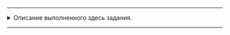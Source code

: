 
---
<details>
  <summary>Описание выполненного здесь задания.</summary>

### ДЗ «Tests»

#### Задача №1 unit-tests
[Код\решение](https://github.com/Yakobro-coder/Pytest_UnitTests_HW/blob/master/Task%231/main.py)  
Необходимо протестировать программу по работе с бухгалтерией Лекции 2.1. При наличии [своего решения](https://github.com/Yakobro-coder/Pytest_UnitTests_HW/blob/master/Task%231/Buh_app.py) данной задачи 
можно использовать его.

Следует протестировать основные функции по получению информации о документах, добавлении и удалении элементов из словаря. 

#### Задача №2 Автотест API Яндекса
[Код\решение](https://github.com/Yakobro-coder/Pytest_UnitTests_HW/blob/master/Task%232/main.py)  
Проверим правильность работы [Яндекс.Диск REST API.](https://github.com/Yakobro-coder/Pytest_UnitTests_HW/blob/master/Task%232/Yandexdrive.py) Написать тесты, проверяющий создание папки на Диске.
Используя библиотеку requests напишите unit-test на верный ответ и возможные отрицательные тесты на ответы с ошибкой

Пример положительных тестов:

```
Код ответа соответствует 200.
Результат создания папки - папка появилась в списке файлов.
```
#### Задача №3. Дополнительная (не обязательная)
[Код\решение](https://github.com/Yakobro-coder/Pytest_UnitTests_HW/blob/master/Task%233/main.py)  
Применив selenium, напишите unit-test для авторизации на Яндексе по url: https://passport.yandex.ru/auth/

</details>

---